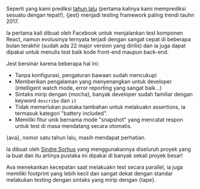 Seperti yang kami prediksi [tahun lalu](/2016/en#test-framework) (pertama kalinya kami memprediksi sesuatu dengan tepat!), {jest} menjadi testing framework paling trendi tauhn 2017.

Ia pertama kali dibuat oleh Facebook untuk menjalankan test komponen React, namun evolusinya ternyata terjadi dengan sangat cepat di beberapa bulan terakhir (sudah ada 22 major version yang dirilis) dan ia juga dapat dipakai untuk menulis test baik kode front-end maupun back-end.

Jest bersinar karena beberapa hal ini:

* Tanpa konfigurasi, pengaturan bawaan sudah mencukupi
* Memberikan pengalaman yang menyenangkan untuk developer (intelligent watch mode, error reporting yang sangat baik...)
* Sintaks mirip dengan {mocha}, banyak developer sudah familiar dengan keyword `describe` dan `it`
* Tidak memerlukan pustaka tambahan untuk melakuakn assertions, ia termasuk kategori "battery included".
* Memiliki fitur unik bernama mode "snapshot" yang mencatat respon untuk test di masa mendatang secara otomatis. 

{ava}, nomor satu tahun lalu, masih mendapat perhatian. 

Ia dibuat oleh [Sindre Sorhus](https://github.com/sindresorhus) yang menggunakannya diseluruh proyek yang ia buat dan itu artinya pustaka ini dipakai di banyak sekali proyek besar!

Ava menekankan kecepatan saat melakuakn test secara parallel, ia juga memiliki footprint yang lebih kecil dan sangat dekat dengan standar melakukan testing dengan sintaks yang mirip dengan {tape}.